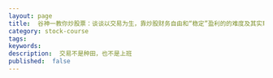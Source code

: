 ```yaml
---
layout: page
title:  谷神一教你炒股票：谈谈以交易为生，靠炒股财务自由和“稳定”盈利的的难度及其实现方法
category: stock-course
tags:
keywords:
description:  交易不是种田，也不是上班
published:  false
---
```



























